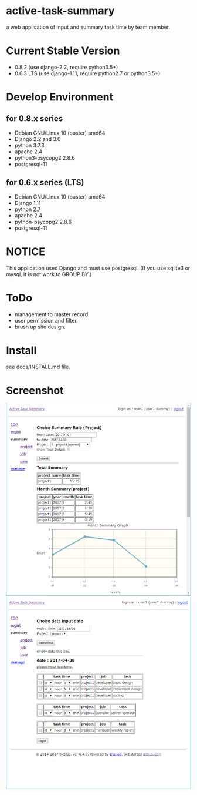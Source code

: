 # active-task-summary

a web application of input and summary task time by team member.

# Current Stable Version

- 0.8.2 (use django-2.2, require python3.5+)
- 0.6.3 LTS (use django-1.11, require python2.7 or python3.5+)

# Develop Environment

## for 0.8.x series

- Debian GNU/Linux 10 (buster) amd64
- Django 2.2 and 3.0
- python 3.7.3
- apache 2.4
- python3-psycopg2 2.8.6
- postgresql-11

## for 0.6.x series (LTS)

- Debian GNU/Linux 10 (buster) amd64
- Django 1.11
- python 2.7
- apache 2.4
- python-psycopg2 2.8.6
- postgresql-11

# NOTICE

This application used Django and must use postgresql.
(If you use sqlite3 or mysql, it is not work to GROUP BY.)

# ToDo

- management to master record.
- user permission and filter.
- brush up site design.

# Install

see docs/INSTALL.md file.

# Screenshot

![summary_project](docs/screenshot/summary_project.png "summary project form")
![regist](docs/screenshot/regist.png "regist form")
